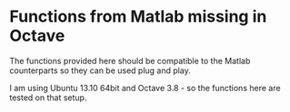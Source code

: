 # Functions from Matlab missing in Octave

The functions provided here should be compatible to the Matlab counterparts so they can be used plug and play.

I am using Ubuntu 13.10 64bit and Octave 3.8 - so the functions here are tested on that setup.
